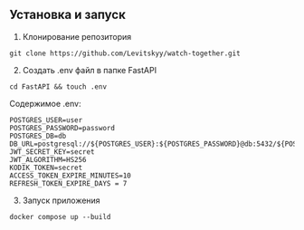 <!--Установка-->
## Установка и запуск

1. Клонирование репозитория 

```git clone https://github.com/Levitskyy/watch-together.git```

2. Создать .env файл в папке FastAPI

```cd FastAPI && touch .env```
   
Содержимое .env:

```
POSTGRES_USER=user
POSTGRES_PASSWORD=password
POSTGRES_DB=db
DB_URL=postgresql://${POSTGRES_USER}:${POSTGRES_PASSWORD}@db:5432/${POSTGRES_DB}
JWT_SECRET_KEY=secret
JWT_ALGORITHM=HS256
KODIK_TOKEN=secret
ACCESS_TOKEN_EXPIRE_MINUTES=10
REFRESH_TOKEN_EXPIRE_DAYS = 7
```

3. Запуск приложения

```docker compose up --build```
